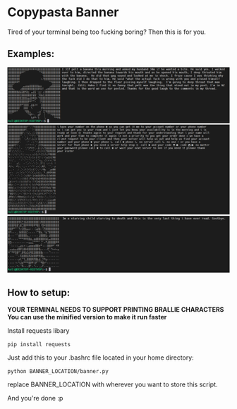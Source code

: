 # Copypasta Banner
Tired of your terminal being too fucking boring?
Then this is for you.
## Examples:
![3.png](1.png)
![2.png](2.png)
![1.png](3.png)
## How to setup:
**YOUR TERMINAL NEEDS TO SUPPORT PRINTING BRALLIE CHARACTERS**
**You can use the minified version to make it run faster**

Install requests libary
```
pip install requests
```
Just add this to your .bashrc file located in your home directory:
```
python BANNER_LOCATION/banner.py
```
replace BANNER_LOCATION with wherever you want to store this script.

And you're done :p
